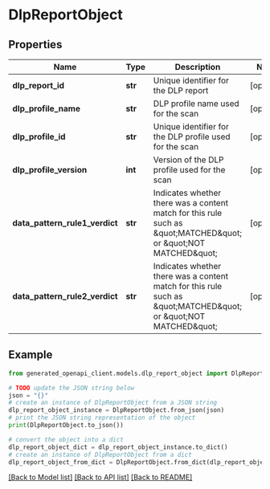 # DlpReportObject


## Properties

Name | Type | Description | Notes
------------ | ------------- | ------------- | -------------
**dlp_report_id** | **str** | Unique identifier for the DLP report | [optional]
**dlp_profile_name** | **str** | DLP profile name used for the scan | [optional]
**dlp_profile_id** | **str** | Unique identifier for the DLP profile used for the scan | [optional]
**dlp_profile_version** | **int** | Version of the DLP profile used for the scan | [optional]
**data_pattern_rule1_verdict** | **str** | Indicates whether there was a content match for this rule such as \&quot;MATCHED\&quot; or \&quot;NOT MATCHED\&quot; | [optional]
**data_pattern_rule2_verdict** | **str** | Indicates whether there was a content match for this rule such as \&quot;MATCHED\&quot; or \&quot;NOT MATCHED\&quot; | [optional]

## Example

```python
from generated_openapi_client.models.dlp_report_object import DlpReportObject

# TODO update the JSON string below
json = "{}"
# create an instance of DlpReportObject from a JSON string
dlp_report_object_instance = DlpReportObject.from_json(json)
# print the JSON string representation of the object
print(DlpReportObject.to_json())

# convert the object into a dict
dlp_report_object_dict = dlp_report_object_instance.to_dict()
# create an instance of DlpReportObject from a dict
dlp_report_object_from_dict = DlpReportObject.from_dict(dlp_report_object_dict)
```
[[Back to Model list]](../README.md#documentation-for-models) [[Back to API list]](../README.md#documentation-for-api-endpoints) [[Back to README]](../README.md)
